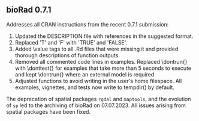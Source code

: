 ## bioRad 0.7.1 

Addresses all CRAN instructions from the recent 0.7.1 submission:

1. Updated the DESCRIPTION file with references in the suggested format.
2. Replaced 'T' and 'F' with 'TRUE' and 'FALSE'.
3. Added \value tags to all .Rd files that were missing it and provided thorough descriptions of function outputs.
4. Removed all commented code lines in examples. Replaced \dontrun{} with \donttest{} for examples that take more than 5 seconds to execute and kept \dontrun{} where an external model is required 
5. Adjusted functions to avoid writing in the user's home filespace. All examples, vignettes, and tests now write to tempdir() by default.

 The deprecation of spatial packages `rgdal` and `maptools`, and the evolution of `sp` led to the archiving of bioRad on 07.07.2023.  All issues arising from spatial packages have been fixed.
